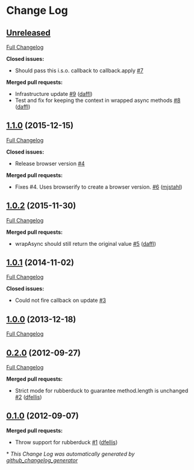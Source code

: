 # Change Log

## [Unreleased](https://github.com/daffl/rubberduck/tree/HEAD)

[Full Changelog](https://github.com/daffl/rubberduck/compare/1.1.0...HEAD)

**Closed issues:**

- Should pass this i.s.o. callback to callback.apply [\#7](https://github.com/daffl/rubberduck/issues/7)

**Merged pull requests:**

- Infrastructure update [\#9](https://github.com/daffl/rubberduck/pull/9) ([daffl](https://github.com/daffl))
- Test and fix for keeping the context in wrapped async methods [\#8](https://github.com/daffl/rubberduck/pull/8) ([daffl](https://github.com/daffl))

## [1.1.0](https://github.com/daffl/rubberduck/tree/1.1.0) (2015-12-15)
[Full Changelog](https://github.com/daffl/rubberduck/compare/1.0.2...1.1.0)

**Closed issues:**

- Release browser version [\#4](https://github.com/daffl/rubberduck/issues/4)

**Merged pull requests:**

- Fixes \#4. Uses browserify to create a browser version. [\#6](https://github.com/daffl/rubberduck/pull/6) ([mjstahl](https://github.com/mjstahl))

## [1.0.2](https://github.com/daffl/rubberduck/tree/1.0.2) (2015-11-30)
[Full Changelog](https://github.com/daffl/rubberduck/compare/1.0.1...1.0.2)

**Merged pull requests:**

- wrapAsync should still return the original value [\#5](https://github.com/daffl/rubberduck/pull/5) ([daffl](https://github.com/daffl))

## [1.0.1](https://github.com/daffl/rubberduck/tree/1.0.1) (2014-11-02)
[Full Changelog](https://github.com/daffl/rubberduck/compare/1.0.0...1.0.1)

**Closed issues:**

- Could not fire callback on update [\#3](https://github.com/daffl/rubberduck/issues/3)

## [1.0.0](https://github.com/daffl/rubberduck/tree/1.0.0) (2013-12-18)
[Full Changelog](https://github.com/daffl/rubberduck/compare/0.2.0...1.0.0)

## [0.2.0](https://github.com/daffl/rubberduck/tree/0.2.0) (2012-09-27)
[Full Changelog](https://github.com/daffl/rubberduck/compare/0.1.0...0.2.0)

**Merged pull requests:**

- Strict mode for rubberduck to guarantee method.length is unchanged [\#2](https://github.com/daffl/rubberduck/pull/2) ([dfellis](https://github.com/dfellis))

## [0.1.0](https://github.com/daffl/rubberduck/tree/0.1.0) (2012-09-07)
**Merged pull requests:**

- Throw support for rubberduck [\#1](https://github.com/daffl/rubberduck/pull/1) ([dfellis](https://github.com/dfellis))



\* *This Change Log was automatically generated by [github_changelog_generator](https://github.com/skywinder/Github-Changelog-Generator)*